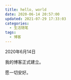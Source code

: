 ```yaml
---
title: hello, world
date: 2020-06-14 20:57:00
updated: 2021-07-29 17:33:03
categories: 
  - 生活随笔
tags: 
  - 博客
---
```


2020年6月14日

我的博客正式建立。

愿一切安好。